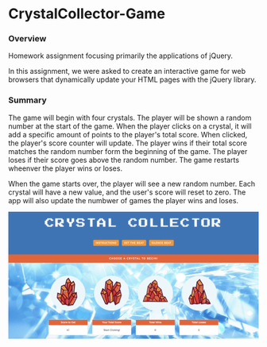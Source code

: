 # CrystalCollector-Game

### Overview

Homework assignment focusing primarily the applications of jQuery. 

In this assignment, we were asked to create an interactive game for web browsers that dynamically update your HTML pages with the jQuery library.

### Summary

The game will begin with four crystals. The player will be shown a random number at the start of the game. When the player clicks on a crystal, it will add a specific amount of points to the player's total score. When clicked, the player's score counter will update. The player wins if their total score matches the random number form the beginning of the game. The player loses if their score goes above the random number. The game restarts wheenver the player wins or loses. 

When the game starts over, the player will see a new random number. Each crystal will have a new value, and the user's score will reset to zero. The app will also update the numbwer of games the player wins and loses. 

![Alt text](/assets/images/webimage.png)
